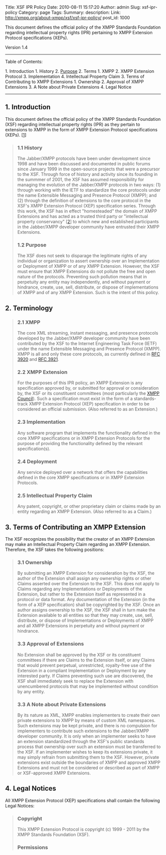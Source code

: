 Title: XSF IPR Policy
Date: 2010-08-11 15:17:20
Author: admin
Slug: xsf-ipr-policy
Category: page
Tags: 
Summary: description:
Link: http://xmpp.org/about-xmpp/xsf/xsf-ipr-policy/
post_id: 1000


This document defines the official policy of the XMPP Standards Foundation regarding intellectual property rights (IPR) 
pertaining to XMPP Extension Protocol specifications (XEPs).

Version 1.4

* * *

Table of Contents:

1. Introduction
  1. History
  2. [Purpose](l#intro-role)
2. Terms
  1. XMPP
  2. XMPP Extension Protocol
  3. Implementation
  4. Intellectual Property Claim
3. Terms of Contributing to XMPP Extensions
  1. Ownership
  2. Approval of XMPP Extensions
  3. A Note about Private Extensions
4. Legal Notice

* * *

## 1. Introduction

This document defines the official policy of the XMPP Standards Foundation (XSF) regarding intellectual property rights (IPR) 
as they pertain to extensions to XMPP in the form of XMPP Extension Protocol specifications (XEPs). 
[[1](/extensions/ipr-policy.shtml#note1)]

> ### 1.1 History
>
> The Jabber/XMPP protocols have been under development since 1998 and have been discussed and documented in public forums since January 1999 in the open-source projects that were a precursor to the XSF. Through force of history and activity since its founding in the summmer of 2001, the XSF has assumed responsibility for managing the evolution of the Jabber/XMPP protocols in two ways: (1) through working with the IETF to standardize the core protocols under the name Extensible Messaging and Presence Protocol (XMPP); and (2) through the definition of extensions to the core protocol in the XSF's XMPP Extension Protocol (XEP) specification series. Through this work, the XSF has in effect "homesteaded" the domain of XMPP Extensions and has acted as a trusted third party or "intellectual property conservancy" [[2](/extensions/ipr-policy.shtml#note2)] to which new and established participants in the Jabber/XMPP developer community have entrusted their XMPP Extensions.
>
> ### 1.2 Purpose
>
> The XSF does not seek to disparage the legitimate rights of any individual or organization to assert ownership over an Implementation or Deployment of XMPP or of any XMPP Extension. However, the XSF must ensure that XMPP Extensions do not pollute the free and open nature of the protocols. Preventing such pollution means that in perpetuity any entity may independently, and without payment or hindrance, create, use, sell, distribute, or dispose of implementations of XMPP and of any XMPP Extension. Such is the intent of this policy.

## 2. Terminology

> ### 2.1 XMPP
>
> The core XML streaming, instant messaging, and presence protocols developed by the Jabber/XMPP developer community have been contributed by the XSF to the Internet Engineering Task Force (IETF) under the name Extensible Messaging and Presence Protocol (XMPP). XMPP is all and only these core protocols, as currently defined in [RFC 3920](http://www.ietf.org/rfc/rfc3920.txt) and [RFC 3921](http://www.ietf.org/rfc/rfc3921.txt).
>
> ### 2.2 XMPP Extension
>
> For the purposes of this IPR policy, an XMPP Extension is any specification approved by, or submitted for approval or consideration by, the XSF or its constituent committees (most particularly the [XMPP Council](/council/)). Such a specification must exist in the form of a standards-track XMPP Extension Protocol (XEP) specification in order to be considered an official submission. (Also referred to as an Extension.)
>
> ### 2.3 Implementation
>
> Any software program that implements the functionality defined in the core XMPP specifications or in XMPP Extension Protocols for the purpose of providing the functionality defined by the relevant specification(s).
>
> ### 2.4 Deployment
>
> Any service deployed over a network that offers the capabilities defined in the core XMPP specifications or in XMPP Extension Protocols.
>
> ### 2.5 Intellectual Property Claim
>
> Any patent, copyright, or other proprietary claim or claims made by an entity regarding an XMPP Extension. (Also referred to as a Claim.)

## 3. Terms of Contributing an XMPP Extension

The XSF recognizes the possibility that the creator of an XMPP Extension may make an Intellectual Property Claim regarding an XMPP Extension. Therefore, the XSF takes the following positions:

> ### 3.1 Ownership
>
> By submitting an XMPP Extension for consideration by the XSF, the author of the Extension shall assign any ownership rights or other Claims asserted over the Extension to the XSF. This does not apply to Claims regarding any Implementations or Deployments of the Extension, but rather to the Extension itself as represented in a protocol or data format. Any documentation of the Extension (in the form of a XEP specification) shall be copyrighted by the XSF. Once an author assigns ownership to the XSF, the XSF shall in turn make the Extension available to all entities so that they may create, use, sell, distribute, or dispose of Implementations or Deployments of XMPP and all XMPP Extensions in perpetuity and without payment or hindrance.
>
> ### 3.3 Approval of Extensions
>
> No Extension shall be approved by the XSF or its constituent committees if there are Claims to the Extension itself, or any Claims that would prevent perpetual, unrestricted, royalty-free use of the Extension in a compliant Implementation or Deployment by any interested party. If Claims preventing such use are discovered, the XSF shall immediately seek to replace the Extension with unencumbered protocols that may be implemented without condition by any entity.
>
> ### 3.3 A Note about Private Extensions
>
> By its nature as XML, XMPP enables implementers to create their own private extensions to XMPP by means of custom XML namespaces. Such extensions may be kept private, and there is no compulsion for implementers to contribute such extensions to the Jabber/XMPP developer community. It is only when an implementer seeks to have an extension standardized through the XSF's public standards process that ownership over such an extension must be transferred to the XSF. If an implementer wishes to keep its extensions private, it may simply refrain from submitting them to the XSF. However, private extensions exist outside the boundaries of XMPP and approved XMPP Extensions and must not be considered or described as part of XMPP or XSF-approved XMPP Extensions.

## 4. Legal Notices

All XMPP Extension Protocol (XEP) specifications shall contain the following Legal Notices:

> ### Copyright
>
> This XMPP Extension Protocol is copyright (c) 1999 - 2011 by the XMPP Standards Foundation (XSF).
>
> ### Permissions
